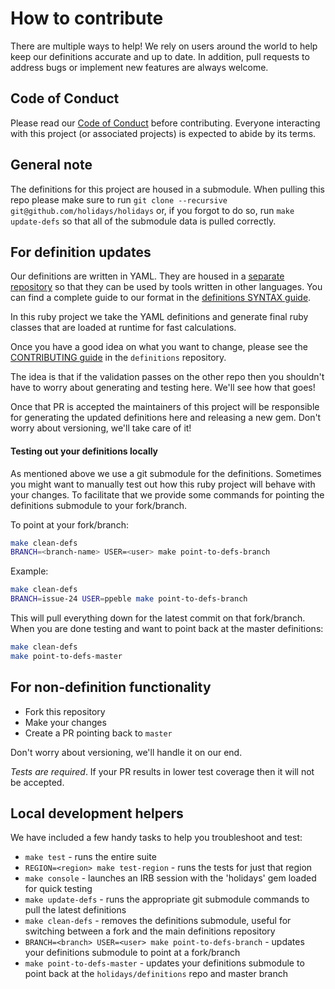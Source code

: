 # How to contribute

There are multiple ways to help! We rely on users around the world to help keep our definitions accurate and up to date. In addition, pull requests to address bugs or implement new features are always welcome.

## Code of Conduct

Please read our [Code of Conduct](../CODE_OF_CONDUCT.md) before contributing. Everyone interacting with this project (or associated projects) is expected to abide by its terms.

## General note

The definitions for this project are housed in a submodule. When pulling this repo please make sure to run `git clone --recursive git@github.com/holidays/holidays`
or, if you forgot to do so, run `make update-defs` so that all of the submodule data is pulled correctly.

## For definition updates

Our definitions are written in YAML. They are housed in a [separate repository](https://github.com/holidays/definitions) so that they can be used by tools written in other languages. You can find a complete guide to our format in the [definitions SYNTAX guide](https://github.com/holidays/definitions/blob/master/doc/SYNTAX.md).

In this ruby project we take the YAML definitions and generate final ruby classes that are loaded at runtime for fast calculations.

Once you have a good idea on what you want to change, please see the [CONTRIBUTING guide](https://github.com/holidays/definitions/blob/master/doc/CONTRIBUTING.md) in the `definitions` repository.

The idea is that if the validation passes on the other repo then you shouldn't have to worry about generating and testing here. We'll see how that goes!

Once that PR is accepted the maintainers of this project will be responsible for generating the updated definitions here and releasing a new gem. Don't worry about versioning, we'll take care of it!

#### Testing out your definitions locally

As mentioned above we use a git submodule for the definitions. Sometimes you might want to manually test out how this ruby project will behave with your changes. To facilitate that we provide some commands for pointing the definitions submodule to your fork/branch.

To point at your fork/branch:

```sh
make clean-defs
BRANCH=<branch-name> USER=<user> make point-to-defs-branch
```

Example:

```sh
make clean-defs
BRANCH=issue-24 USER=ppeble make point-to-defs-branch
```

This will pull everything down for the latest commit on that fork/branch. When you are done testing and want to point back at the master definitions:

```sh
make clean-defs
make point-to-defs-master
```

## For non-definition functionality

* Fork this repository
* Make your changes
* Create a PR pointing back to `master`

Don't worry about versioning, we'll handle it on our end.

*Tests are required*. If your PR results in lower test coverage then it will not be accepted.

## Local development helpers

We have included a few handy tasks to help you troubleshoot and test:

* `make test` - runs the entire suite
* `REGION=<region> make test-region` - runs the tests for just that region
* `make console` - launches an IRB session with the 'holidays' gem loaded for quick testing
* `make update-defs` - runs the appropriate git submodule commands to pull the latest definitions
* `make clean-defs` - removes the definitions submodule, useful for switching between a fork and the main definitions repository
* `BRANCH=<branch> USER=<user> make point-to-defs-branch` - updates your definitions submodule to point at a fork/branch
* `make point-to-defs-master` - updates your definitions submodule to point back at the `holidays/definitions` repo and master branch
